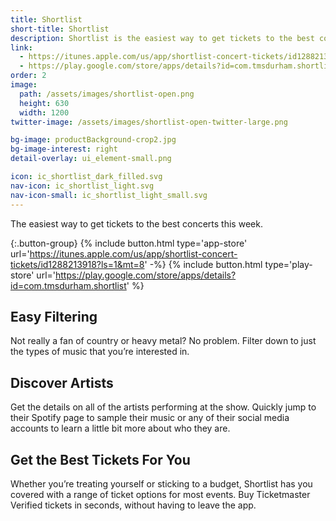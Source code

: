 ```yaml
---
title: Shortlist
short-title: Shortlist
description: Shortlist is the easiest way to get tickets to the best concerts this week. Shortlist uses an exclusive new system to show you the top concerts in your area that still have legit tickets.
link:
  - https://itunes.apple.com/us/app/shortlist-concert-tickets/id1288213918?ls=1&mt=8
  - https://play.google.com/store/apps/details?id=com.tmsdurham.shortlist
order: 2
image:
  path: /assets/images/shortlist-open.png
  height: 630
  width: 1200
twitter-image: /assets/images/shortlist-open-twitter-large.png

bg-image: productBackground-crop2.jpg
bg-image-interest: right
detail-overlay: ui_element-small.png

icon: ic_shortlist_dark_filled.svg
nav-icon: ic_shortlist_light.svg
nav-icon-small: ic_shortlist_light_small.svg
---
```


The easiest way to get tickets to the best concerts this week.

{:.button-group}
{% include button.html type='app-store' url='https://itunes.apple.com/us/app/shortlist-concert-tickets/id1288213918?ls=1&mt=8' -%}
{% include button.html type='play-store' url='https://play.google.com/store/apps/details?id=com.tmsdurham.shortlist' %}

## Easy Filtering

Not really a fan of country or heavy metal? No problem. Filter down to just the types of music that you’re interested in.

## Discover Artists

Get the details on all of the artists performing at the show. Quickly jump to their Spotify page to sample their music or any of their social media accounts to learn a little bit more about who they are.

## Get the Best Tickets For You

Whether you’re treating yourself or sticking to a budget, Shortlist has you covered with a range of ticket options for most events. Buy Ticketmaster Verified tickets in seconds, without having to leave the app. 
